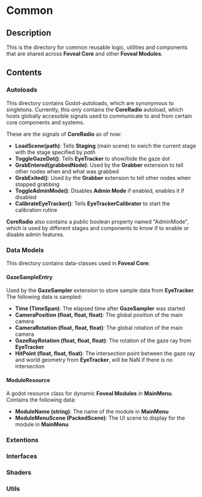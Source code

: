 # Common

## Description

This is the directory for common reusable logic, utilities and components that are shared across **Foveal Core** and other **Foveal Modules**.

## Contents

### Autoloads

This directory contains Godot-autoloads, which are synonymous to singletons.
Currently, this only contains the **CoreRadio** autoload, which hosts globally accessible signals used to communicate to and from certain core components and systems.

These are the signals of **CoreRadio** as of now:

- **LoadScene(path)**: Tells **Staging** (main scene) to swich the current stage with the stage specified by *path*
- **ToggleGazeDot()**: Tells **EyeTracker** to show/hide the gaze dot
- **GrabEntered(grabbedNode)**: Used by the **Grabber** extension to tell other nodes when and what was grabbed
- **GrabExited()**: Used by the **Grabber** extension to tell other nodes when stopped grabbing
- **ToggleAdminMode()**: Disables **Admin Mode** if enabled, enables it if disabled
- **CalibrateEyeTracker()**: Tells **EyeTrackerCalibrator** to start the calibration rutine

**CoreRadio** also contains a public boolean property named "AdminMode", which is used by different stages and components to know if to enable or disable admin features.

### Data Models

This directory contains data-classes used in **Foveal Core**:

#### GazeSampleEntry

Used by the **GazeSampler** extension to store sample data from **EyeTracker**.
The following data is sampled:

- **Time (TimeSpan)**: The elapsed time after **GazeSampler** was started
- **CameraPosition (float, float, float)**: The global position of the main camera
- **CameraRotation (float, float, float)**: The global rotation of the main camera
- **GazeRayRotation (float, float, float)**: The rotation of the gaze ray from **EyeTracker**
- **HitPoint (float, float, float)**: The intersection point between the gaze ray and world geometry from **EyeTracker**, will be NaN if there is no intersection

#### ModuleResource

A godot resource class for dynamic **Foveal Modules** in **MainMenu**.
Contains the following data:

- **ModuleName (string)**: The name of the module in **MainMenu**
- **ModuleMenuScene (PackedScene)**: The UI scene to display for the module in **MainMenu**

### Extentions

### Interfaces

### Shaders

### Utils
